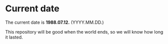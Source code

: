 # Current date

The current date is **1988.07.12.** (YYYY.MM.DD.)

This repository will be good when the world ends, so we will know how long it lasted.